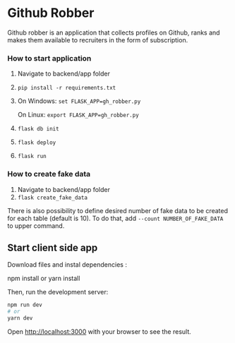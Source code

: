 # Github Robber
Github robber is an application that collects profiles on Github, ranks 
and makes them available to recruiters in the form of subscription.

### How to start application
1. Navigate to backend/app folder
1. ```pip install -r requirements.txt```
1. 
   On Windows: ```set FLASK_APP=gh_robber.py```
   
   On Linux: ```export FLASK_APP=gh_robber.py```
1. ```flask db init```
1. ```flask deploy```   
1. ```flask run```

### How to create fake data
1. Navigate to backend/app folder
1. ```flask create_fake_data```

There is also possibility to define desired number of fake data to be created for each table
(default is 10).
To do that, add ```--count NUMBER_OF_FAKE_DATA``` to upper command.

## Start client side app

Download files and instal dependencies :

npm install
or
yarn install

Then, run the development server:

```bash
npm run dev
# or
yarn dev
```

Open [http://localhost:3000](http://localhost:3000) with your browser to see the result.
